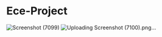 # Ece-Project
![Screenshot (7099)](https://github.com/user-attachments/assets/01ec1856-0ff7-4f8d-9a58-774ff8bdadf7)
![Uploading Screenshot (7100).png…]()

